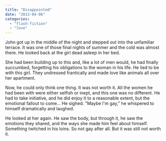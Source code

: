 ```yaml
---
title: "Disappointed"
date: "2013-04-06"
categories: 
  - "flash-fiction"
  - "love"
---
```


John got up in the middle of the night and stepped out into the unfamiliar terrace. It was one of those final nights of summer and the cold was almost there. He looked back at the girl dead asleep in her bed.

She had been building up to this and, like a lot of men would, he had finally succumbed, forgetting his obligations to the woman in his life. He lied to be with this girl. They undressed frantically and made love like animals all over her apartment.

Now, he could only think one thing. It was not worth it. All the women he had been with were either selfish or inept, and this one was no different. He had to take initiative, and he did enjoy it to a reasonable extent, but the emotional fallout to come... He sighed. "Maybe I'm gay," he whispered to himself dramatically and laughed.

He looked at her again. He saw the body, but through it, he saw the emotions they shared, and the ways she made him feel about himself. Something twitched in his loins. So not gay after all. But it was still not worth it.
